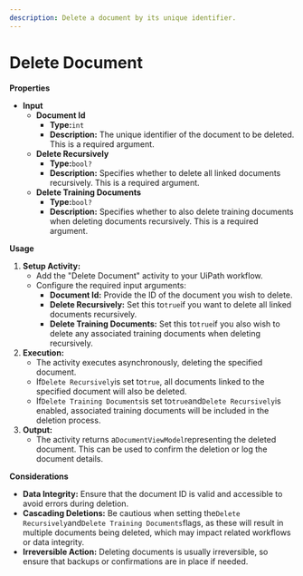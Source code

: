 ```yaml
---
description: Delete a document by its unique identifier.
---
```


# Delete Document

**Properties**

* **Input**
  * **Document Id**
    * **Type:**`int`
    * **Description:** The unique identifier of the document to be deleted. This is a required argument.
  * **Delete Recursively**
    * **Type:**`bool?`
    * **Description:** Specifies whether to delete all linked documents recursively. This is a required argument.
  * **Delete Training Documents**
    * **Type:**`bool?`
    * **Description:** Specifies whether to also delete training documents when deleting documents recursively. This is a required argument.

**Usage**

1. **Setup Activity:**
   * Add the "Delete Document" activity to your UiPath workflow.
   * Configure the required input arguments:
     * **Document Id:** Provide the ID of the document you wish to delete.
     * **Delete Recursively:** Set this to`true`if you want to delete all linked documents recursively.
     * **Delete Training Documents:** Set this to`true`if you also wish to delete any associated training documents when deleting recursively.
2. **Execution:**
   * The activity executes asynchronously, deleting the specified document.
   * If`Delete Recursively`is set to`true`, all documents linked to the specified document will also be deleted.
   * If`Delete Training Documents`is set to`true`and`Delete Recursively`is enabled, associated training documents will be included in the deletion process.
3. **Output:**
   * The activity returns a`DocumentViewModel`representing the deleted document. This can be used to confirm the deletion or log the document details.

**Considerations**

* **Data Integrity:** Ensure that the document ID is valid and accessible to avoid errors during deletion.
* **Cascading Deletions:** Be cautious when setting the`Delete Recursively`and`Delete Training Documents`flags, as these will result in multiple documents being deleted, which may impact related workflows or data integrity.
* **Irreversible Action:** Deleting documents is usually irreversible, so ensure that backups or confirmations are in place if needed.
